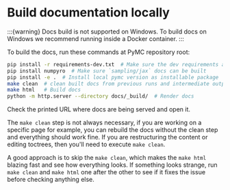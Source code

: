 # Build documentation locally

:::{warning}
Docs build is not supported on Windows.
To build docs on Windows we recommend running inside a Docker container.
:::

To build the docs, run these commands at PyMC repository root:

```bash
pip install -r requirements-dev.txt  # Make sure the dev requirements are installed
pip install numpyro  # Make sure `sampling/jax` docs can be built
pip install -e .  # Install local pymc version as installable package
make clean  # clean built docs from previous runs and intermediate outputs
make html   # Build docs
python -m http.server --directory docs/_build/  # Render docs
```

Check the printed URL where docs are being served and open it.

The `make clean` step is not always necessary, if you are working on a specific page
for example, you can rebuild the docs without the clean step and everything should
work fine. If you are restructuring the content or editing toctrees, then you'll need
to execute `make clean`.

A good approach is to skip the `make clean`, which makes
the `make html` blazing fast and see how everything looks.
If something looks strange, run `make clean` and `make html` one after the other
to see if it fixes the issue before checking anything else.
